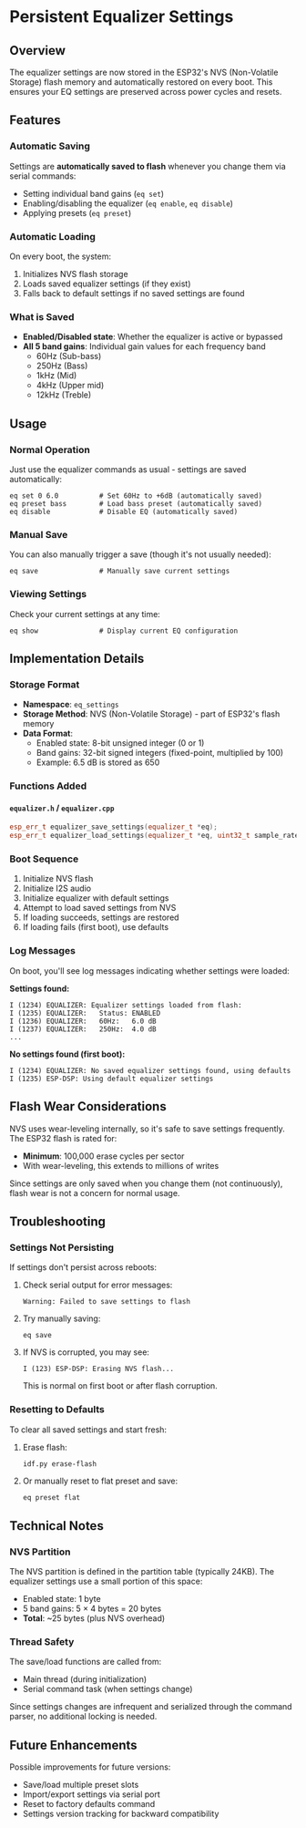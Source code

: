 # Persistent Equalizer Settings

## Overview

The equalizer settings are now stored in the ESP32's NVS (Non-Volatile Storage) flash memory and automatically restored on every boot. This ensures your EQ settings are preserved across power cycles and resets.

## Features

### Automatic Saving
Settings are **automatically saved to flash** whenever you change them via serial commands:
- Setting individual band gains (`eq set`)
- Enabling/disabling the equalizer (`eq enable`, `eq disable`)
- Applying presets (`eq preset`)

### Automatic Loading
On every boot, the system:
1. Initializes NVS flash storage
2. Loads saved equalizer settings (if they exist)
3. Falls back to default settings if no saved settings are found

### What is Saved
- **Enabled/Disabled state**: Whether the equalizer is active or bypassed
- **All 5 band gains**: Individual gain values for each frequency band
  - 60Hz (Sub-bass)
  - 250Hz (Bass)
  - 1kHz (Mid)
  - 4kHz (Upper mid)
  - 12kHz (Treble)

## Usage

### Normal Operation
Just use the equalizer commands as usual - settings are saved automatically:

```
eq set 0 6.0          # Set 60Hz to +6dB (automatically saved)
eq preset bass        # Load bass preset (automatically saved)
eq disable            # Disable EQ (automatically saved)
```

### Manual Save
You can also manually trigger a save (though it's not usually needed):

```
eq save               # Manually save current settings
```

### Viewing Settings
Check your current settings at any time:

```
eq show               # Display current EQ configuration
```

## Implementation Details

### Storage Format
- **Namespace**: `eq_settings`
- **Storage Method**: NVS (Non-Volatile Storage) - part of ESP32's flash memory
- **Data Format**: 
  - Enabled state: 8-bit unsigned integer (0 or 1)
  - Band gains: 32-bit signed integers (fixed-point, multiplied by 100)
  - Example: 6.5 dB is stored as 650

### Functions Added

#### `equalizer.h` / `equalizer.cpp`
```cpp
esp_err_t equalizer_save_settings(equalizer_t *eq);
esp_err_t equalizer_load_settings(equalizer_t *eq, uint32_t sample_rate);
```

### Boot Sequence
1. Initialize NVS flash
2. Initialize I2S audio
3. Initialize equalizer with default settings
4. Attempt to load saved settings from NVS
5. If loading succeeds, settings are restored
6. If loading fails (first boot), use defaults

### Log Messages
On boot, you'll see log messages indicating whether settings were loaded:

**Settings found:**
```
I (1234) EQUALIZER: Equalizer settings loaded from flash:
I (1235) EQUALIZER:   Status: ENABLED
I (1236) EQUALIZER:   60Hz:   6.0 dB
I (1237) EQUALIZER:   250Hz:  4.0 dB
...
```

**No settings found (first boot):**
```
I (1234) EQUALIZER: No saved equalizer settings found, using defaults
I (1235) ESP-DSP: Using default equalizer settings
```

## Flash Wear Considerations

NVS uses wear-leveling internally, so it's safe to save settings frequently. The ESP32 flash is rated for:
- **Minimum**: 100,000 erase cycles per sector
- With wear-leveling, this extends to millions of writes

Since settings are only saved when you change them (not continuously), flash wear is not a concern for normal usage.

## Troubleshooting

### Settings Not Persisting
If settings don't persist across reboots:

1. Check serial output for error messages:
   ```
   Warning: Failed to save settings to flash
   ```

2. Try manually saving:
   ```
   eq save
   ```

3. If NVS is corrupted, you may see:
   ```
   I (123) ESP-DSP: Erasing NVS flash...
   ```
   This is normal on first boot or after flash corruption.

### Resetting to Defaults
To clear all saved settings and start fresh:

1. Erase flash:
   ```bash
   idf.py erase-flash
   ```

2. Or manually reset to flat preset and save:
   ```
   eq preset flat
   ```

## Technical Notes

### NVS Partition
The NVS partition is defined in the partition table (typically 24KB). The equalizer settings use a small portion of this space:
- Enabled state: 1 byte
- 5 band gains: 5 × 4 bytes = 20 bytes
- **Total**: ~25 bytes (plus NVS overhead)

### Thread Safety
The save/load functions are called from:
- Main thread (during initialization)
- Serial command task (when settings change)

Since settings changes are infrequent and serialized through the command parser, no additional locking is needed.

## Future Enhancements

Possible improvements for future versions:
- Save/load multiple preset slots
- Import/export settings via serial port
- Reset to factory defaults command
- Settings version tracking for backward compatibility
